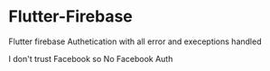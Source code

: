 # Flutter-Firebase

Flutter firebase Authetication with all error and execeptions handled



I don't trust Facebook so No Facebook Auth 
